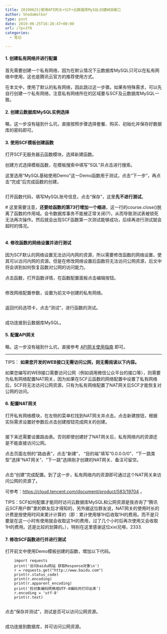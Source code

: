 ```yaml
---
title: 20190625|使用API网关+SCF+云数据库MySQL创建WEB接口
author: ShadoWalker
type: post
date: 2019-06-25T16:28:47+00:00
url: /?p=370
categories:
  - 笔记

---
```

#### 1. 创建私有网络并进行配置

首先需要创建一个私有网络，因为在默认情况下云数据库MySQL只可以在私有网络中使用，这也是腾讯云官方的推荐使用方式。

在本文中，使用了默认的私有网络，因此跳过这一步骤。如果有特殊需求，可以先自行创建一个私有网络，注意私有网络所在的区域要与SCF及云数据库MySQL一致。

#### 2. 创建云数据库MySQL实例选择

略，这一步没有碰到什么坑，直接按照步骤选择套餐、购买、初始化并保存好数据库的密码即可。

#### 3. 使用SCF模板创建函数

打开SCF无服务器云函数模块，选择新建函数。

创建方式选择模板函数，在模板搜索中填写“SQL”并点击进行搜索。

这里选用“MySQL基础使用Demo”这一Demo函数用于测试，点击“下一步”，再点击“完成”后完成函数的创建。<figure class="wp-block-image">

<img src="/images/2019/06/图片-4.png" alt="" class="wp-image-388" srcset="/images/2019/06/图片-4.png 989w, /images/2019/06/图片-4-300x254.png 300w, /images/2019/06/图片-4-768x650.png 768w" sizes="(max-width: 989px) 100vw, 989px" /></figure> 

打开函数代码，填写MySQL账号信息，点击“保存”，这里**先不进行测试**。

\# 这里需要注意，**还要给函数的第73行增加一个缩进**，这一行的course.close()脱离了函数的作用域。会令数据库事务不能被正常关闭(?)，从而导致测试表被锁死无法再次操作。然后就会出现SCF函数第一次测试能够成功，后续再进行测试就会超时的情况。<figure class="wp-block-image">

<img src="/images/2019/06/图片-5.png" alt="" class="wp-image-389" srcset="/images/2019/06/图片-5.png 400w, /images/2019/06/图片-5-300x75.png 300w" sizes="(max-width: 400px) 100vw, 400px" /></figure> 

#### 4. 修改函数的网络设置并进行测试

<p class="has-text-color has-cyan-bluish-gray-color">
  因为SCF默认的网络设置无法访问内网的资源，所以需要修改函数的网络设置，使其可以访问内网的资源。但是在修改网络设置后函数将无法访问公网资源，后文中将会讲到如何恢复函数对公网的访问能力。
</p>

点击函数，打开函数详情，在函数配置面板点击编辑按钮。<figure class="wp-block-image">

<img src="/images/2019/06/图片-6.png" alt="" class="wp-image-390" srcset="/images/2019/06/图片-6.png 997w, /images/2019/06/图片-6-300x69.png 300w, /images/2019/06/图片-6-768x177.png 768w" sizes="(max-width: 997px) 100vw, 997px" /></figure> 

修改网络配置参数，设置为前文中创建的私有网络。<figure class="wp-block-image">

<img src="/images/2019/06/图片-7.png" alt="" class="wp-image-391" srcset="/images/2019/06/图片-7.png 529w, /images/2019/06/图片-7-300x54.png 300w" sizes="(max-width: 529px) 100vw, 529px" /></figure> 

返回代码选项卡，点击“测试”，进行函数的测试。<figure class="wp-block-image">

<img src="/images/2019/06/图片-8.png" alt="" class="wp-image-392" /></figure> 

成功连接到云数据库MySQL。 

#### 5. 配置API网关

略，这一步没有碰到什么坑，直接参考 [API网关使用指南][1] 即可。

<hr class="wp-block-separator is-style-wide" />

<p class="has-text-color has-vivid-red-color">
  TIPS： <strong>如果您开发的WEB接口无需访问公网，则无需阅读以下内容。</strong>
</p>

如果您编写的WEB接口需要访问公网（例如调用微信公众平台的接口等），则需要为私有网络配置NAT网关，因为如果在SCF云函数的网络配置中设置了私有网络后，SCF将无法访问公网资源，只有为私有网络配置了NAT网关后SCF才能恢复对公网的访问。

#### 6. 配置NAT网关

打开私有网络模块，在左侧的菜单栏找到NAT网关并点击。点击新建按钮，根据实际需求设置好参数后点击创建按钮完成网关的创建。<figure class="wp-block-image">

<img src="/images/2019/06/图片-3.png" alt="" class="wp-image-386" srcset="/images/2019/06/图片-3.png 887w, /images/2019/06/图片-3-300x241.png 300w, /images/2019/06/图片-3-768x618.png 768w" sizes="(max-width: 887px) 100vw, 887px" /></figure> 

接下来还需要设置路由表。否则即使创建好了NAT网关后，私有网络内的资源还是不能直接访问公网。

点击页面左侧的“路由表”，点击“新建”， “目的端”填写“0.0.0.0/0”、“下一跳类型”选择“NAT网关”、“下一跳”选择刚才创建的NAT网关、备注可留空。<figure class="wp-block-image">

<img src="/images/2019/06/图片-2-1024x679.png" alt="" class="wp-image-385" srcset="/images/2019/06/图片-2-1024x679.png 1024w, /images/2019/06/图片-2-300x199.png 300w, /images/2019/06/图片-2-768x509.png 768w, /images/2019/06/图片-2.png 1108w" sizes="(max-width: 1024px) 100vw, 1024px" /></figure> 

点击“创建”完成配置。到了这一步，私有网络内的资源即可通过这个NAT网关来访问公网的资源了。

可参考：<https://cloud.tencent.com/document/product/583/19704> 。

TIPS：SCF如何配置才能同时访问云数据库MySQL和公网资源是我咨询了“腾讯云SCF用户群”里的群友后才得知的，另外据这位群友说，NAT网关的使用时长的计费是按使用时间来累计计算的（即：累计使用够1H后收取1H的费用。而不是只要是在这一小时有使用就会收取这1H的费用，过了几个小时后再次使用又会收取1H的费用。还是比较的划算的。），特别在这里感谢这位xixi兄嘚，2333.

#### 7. 修改SCF函数进行并进行测试

打开前文中使用Demo模板创建的函数，增加以下代码。

<pre class="wp-block-code"><code>    import requests
    print('访问baidu网站 获取Response对象\n')
    r = requests.get("http://www.baidu.com")
    print(r.status_code)
    print(r.encoding)
    print(r.apparent_encoding)
    print('将对象编码转换成UTF-8编码并打印出来')
    r.encoding = 'utf-8'
    print(r.text)</code></pre><figure class="wp-block-image">

<img src="/images/2019/06/图片-1.png" alt="" class="wp-image-384" srcset="/images/2019/06/图片-1.png 657w, /images/2019/06/图片-1-300x159.png 300w" sizes="(max-width: 657px) 100vw, 657px" /></figure> 

点击“保存并测试”，测试是否可以访问公网资源。<figure class="wp-block-image">

<img src="/images/2019/06/图片-1024x333.png" alt="" class="wp-image-383" srcset="/images/2019/06/图片-1024x333.png 1024w, /images/2019/06/图片-300x98.png 300w, /images/2019/06/图片-768x250.png 768w, /images/2019/06/图片.png 1331w" sizes="(max-width: 1024px) 100vw, 1024px" /></figure> 

成功连接到数据库，并可访问公网资源。

 [1]: https://cloud.tencent.com/document/product/628